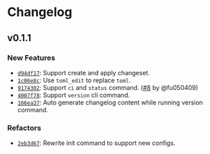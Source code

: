 # Changelog

## v0.1.1

### New Features

-  [`d94df17`](https://github.com/noctisynth/semifold/commit/d94df1729f43bf6f159a00ed701e05e75aad2d02): Support create and apply changeset.
-  [`1c06e8c`](https://github.com/noctisynth/semifold/commit/1c06e8cbe2f179fe0eb8a657249ba5573b1dfbaf): Use `toml_edit` to replace `toml`.
-  [`9174302`](https://github.com/noctisynth/semifold/commit/9174302d76386cabb8de0948729b1e7267cc8e8f): Support `ci` and `status` command. ([#8](https://github.com/noctisynth/semifold/pull/8) by @fu050409)
-  [`4007f78`](https://github.com/noctisynth/semifold/commit/4007f789aabf1aecaccb2066899b148edcd8c24b): Support `version` cli command.
-  [`166ea37`](https://github.com/noctisynth/semifold/commit/166ea37e3cec9c690c0d23eec8c09067d8d9d38c): Auto generate changelog content while running version command.

### Refactors

-  [`2eb3d67`](https://github.com/noctisynth/semifold/commit/2eb3d67a373a55104562f2eaee7c6ebd33794510): Rewrite init command to support new configs.
